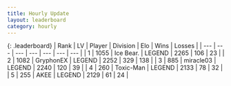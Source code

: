 ```yaml
---
title: Hourly Update
layout: leaderboard
category: hourly
---
```


{: .leaderboard}
| Rank | LV | Player | Division | Elo | Wins | Losses |
| --- | --- | --- | --- | --- | --- | --- |
| <span data-change="0">1</span> | 1055 | <span title="ID: 417840">Ice Bear.</span> | LEGEND | <span data-change="0">2265</span> | <span data-change="0">106</span> | <span data-change="0">23</span> |
| <span data-change="0">2</span> | 1082 | <span title="ID: 315148">GryphonEX</span> | LEGEND | <span data-change="0">2252</span> | <span data-change="0">329</span> | <span data-change="0">138</span> |
| <span data-change="0">3</span> | 885 | <span title="ID: 416373">miracle03</span> | LEGEND | <span data-change="2">2240</span> | <span data-change="1">120</span> | <span data-change="0">39</span> |
| <span data-change="0">4</span> | 260 | <span title="ID: 521263">Toxic-Man</span> | LEGEND | <span data-change="0">2133</span> | <span data-change="0">78</span> | <span data-change="0">32</span> |
| <span data-change="0">5</span> | 255 | <span title="ID: 455100">AKEE</span> | LEGEND | <span data-change="0">2129</span> | <span data-change="0">61</span> | <span data-change="0">24</span> |